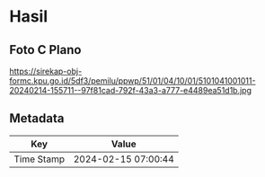 # Hasil

## Foto C Plano

https://sirekap-obj-formc.kpu.go.id/5df3/pemilu/ppwp/51/01/04/10/01/5101041001011-20240214-155711--97f81cad-792f-43a3-a777-e4489ea51d1b.jpg


## Metadata

| Key        | Value               |
| ---------- | ------------------- |
| Time Stamp | 2024-02-15 07:00:44 |



